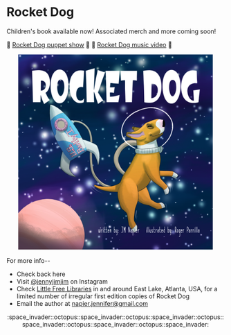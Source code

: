 # Rocket Dog
Children's book available now! Associated merch and more coming soon!

🚀 [Rocket Dog puppet show](https://youtu.be/IjXitrB6tKo) 🐶 
🐶 [Rocket Dog music video](https://youtu.be/ZfxE-f2dMzw) 🚀


<p align="center">
  <img src="https://github.com/mattnumber/mattnumber.github.io/blob/master/20180708%20RD%20cover.jpg" width="450" height="450" title="Rocket Dog!!!">
</p>

For more info--
* Check back here
* Visit [@jennyjimjim](https://www.instagram.com/jennyjimjim/) on Instagram 
* Check [Little Free Libraries](https://littlefreelibrary.org/) in and around East Lake, Atlanta, USA, for a limited number of irregular first edition copies of Rocket Dog
* Email the author at napier.jennifer@gmail.com

<p align="center">
  :space_invader::octopus::space_invader::octopus::space_invader::octopus::space_invader::octopus::space_invader::octopus::space_invader:
</p>
